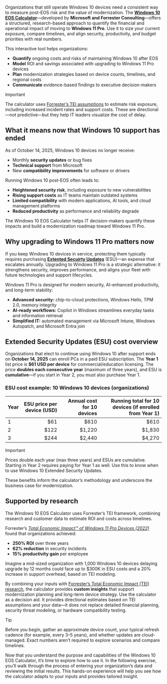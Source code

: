 Organizations that still operate Windows 10 devices need a consistent way to measure post-EOS risk and the value of modernization. The **[Windows 10 EOS Calculator](https://tei.forrester.com/go/microsoft/windows10eos/)**—developed by **Microsoft and Forrester Consulting**—offers a structured, research-based approach to quantify the financial and operational impact of moving to **Windows 11 Pro**. Use it to size your current exposure, compare timelines, and align security, productivity, and budget priorities with real numbers.

This interactive tool helps organizations:
- **Quantify** ongoing costs and risks of maintaining Windows 10 after EOS  
- **Model** ROI and savings associated with upgrading to Windows 11 Pro devices  
- **Plan** modernization strategies based on device counts, timelines, and regional costs  
- **Communicate** evidence-based findings to executive decision-makers

> [!IMPORTANT]
> The calculator uses [Forrester’s TEI assumptions](https://tei.forrester.com/go/microsoft/windows10eos/#:~:text=competitive%20product%20analysis.-,TEI%20Methodology,-TEI%20not%20only) to estimate risk exposure, including increased incident rates and support costs. These are directional—not predictive—but they help IT leaders visualize the cost of delay.

## What it means now that Windows 10 support has ended

As of October 14, 2025, Windows 10 devices no longer receive:
- Monthly **security updates** or bug fixes  
- **Technical support** from Microsoft  
- New **compatibility improvements** for software or drivers

Running Windows 10 post-EOS often leads to:
- **Heightened security risk**, including exposure to new vulnerabilities  
- **Rising support costs** as IT teams maintain outdated systems  
- **Limited compatibility** with modern applications, AI tools, and cloud management platforms  
- **Reduced productivity** as performance and reliability degrade

The Windows 10 EOS Calculator helps IT decision-makers quantify these impacts and build a modernization roadmap toward Windows 11 Pro.

## Why upgrading to Windows 11 Pro matters now

If you keep Windows 10 devices in service, protecting them typically requires purchasing **[Extented Secuirty Updates](/windows/whats-new/extended-security-updates)** (ESU)—an expense that escalates annually. Upgrading to Windows 11 Pro is a strategic alternative: it strengthens security, improves performance, and aligns your fleet with future technologies and support lifecycles.

Windows 11 Pro is designed for modern security, AI-enhanced productivity, and long-term stability:
- **Advanced security:** chip-to-cloud protections, Windows Hello, TPM 2.0, memory integrity  
- **AI-ready workflows:** Copilot in Windows streamlines everyday tasks and information retrieval  
- **Simplified IT:** automated management via Microsoft Intune, Windows Autopatch, and Microsoft Entra join

## Extended Security Updates (ESU) cost overview

Organizations that elect to continue using Windows 10 after support ends on **October 14, 2025** can enroll PCs in a paid ESU subscription. The **Year 1** list price is **$61 USD per device** for commercial/education licensing. The price **doubles each consecutive year** (maximum of three years), and ESU is **cumulative**—if you start in Year 2, you must also purchase Year 1.

### ESU cost example: 10 Windows 10 devices (organizations)

| Year | ESU price **per device** (USD) | Annual cost for **10 devices** | Running total for **10 devices** (if enrolled from Year 1) |
|------|-------------------------------:|--------------------------------:|------------------------------------------------------------:|
| 1    | $61                            | $610                            | $610                                                        |
| 2    | $122                           | $1,220                          | $1,830                                                      |
| 3    | $244                           | $2,440                          | $4,270                                                      |

> [!IMPORTANT]  
> Prices double each year (max three years) and ESUs are cumulative. Starting in Year 2 requires paying for Year 1 as well. Use this to know when to use Windows 10 Extended Security Updates.

These benefits inform the calculator’s methodology and underscore the business case for modernization.

## Supported by research

The Windows 10 EOS Calculator uses Forrester’s TEI framework, combining research and customer data to estimate ROI and costs across timelines.

Forrester’s *[Total Economic Impact™ of Windows 11 Pro Devices (2022)](https://tei.forrester.com/go/microsoft/windows11enterprise)* found that organizations achieved:
- **250% ROI** over three years  
- **62% reduction** in security incidents  
- **15% productivity gain** per employee

Imagine a mid-sized organization with 1,000 Windows 10 devices delaying upgrade by 12 months could face up to \$300K in ESU costs and a 20% increase in support overhead, based on TEI modeling.

By combining your inputs with [Forrester’s Total Economic Impact (TEI) research](https://tools.totaleconomicimpact.com/go/microsoft/Windows11Devices/), the calculator provides **custom insights** that support modernization planning and long-term device strategy. Use the calculator as a decision aid. It provides directional estimates based on TEI assumptions and your data—it does not replace detailed financial planning, security threat modeling, or hardware compatibility testing.

> [!TIP]  
> Before you begin, gather an approximate device count, your typical refresh cadence (for example, every 3–5 years), and whether updates are cloud-managed. Exact numbers aren’t required to explore scenarios and compare timelines.

Now that you understand the purpose and capabilities of the Windows 10 EOS Calculator, it’s time to explore how to use it. In the following exercise, you’ll walk through the process of entering your organization’s data and reviewing the initial results. This hands-on experience will help you see how the calculator adapts to your inputs and provides tailored insight.